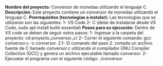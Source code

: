 **Nombre del proyecto:** Conversor de monedas utilizando el lenguaje C.
**Descripción:** Este proyecto contiene un conversor de monedas utilizando el lenguaje C.
**Prerrequisitos (tecnologías a instalar):** Las tecnologías que se utilizaron son las siguientes:
  1- VS Code
  2- C (debe de instalarse desde VS Code, sudo apt install build-essential)
**Pasos para su ejecución**: Dentro de VS code se deben de seguir estos pasos:
  1- Ingresar a la carpeta del proyecto: cd proyecto_conversor_c/
  2- Correr el siguiente comando: gcc conversor.c -o conversor.
  2.1- El comando del paso 2. compila un archivo fuente de C llamado conversor.c utilizando el compilador GNU Compiler Collection (GCC) y genera un archivo ejecutable llamado conversor.
  2- Ejecuatar el programa con el siguiente código: ./conversor
